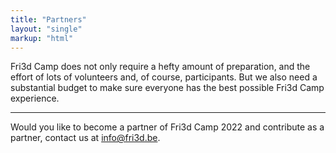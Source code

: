 ```yaml
---
title: "Partners"
layout: "single"
markup: "html"
---
```

<div class="block--centered">
<p>Fri3d Camp does not only require a hefty amount of preparation, and the effort of lots of volunteers and, of course, participants. But we also need a substantial budget to make sure everyone has the best possible Fri3d Camp experience.</p>
</div>
<hr class="gridrule" />
<div class="block--callout">
<div class="decoblock decoblock--dots decoblock--l"></div>
<p>Would you like to become a partner of Fri3d Camp 2022 and contribute as a partner, contact us at <a href="mailto:info@fri3d.be">info@fri3d.be</a>.</p>
<div class="decoblock decoblock--xu decoblock--br"></div>
</div>
